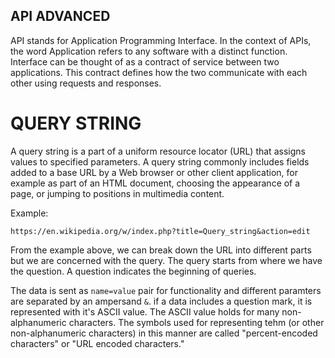## API ADVANCED

API stands for Application Programming Interface. In the context of APIs, the word Application refers to any software with a distinct function. Interface can be thought of as a contract of service between two applications. This contract defines how the two communicate with each other using requests and responses.

# QUERY STRING

A query string is a part of a uniform resource locator (URL) that assigns values to specified parameters. A query string commonly includes fields added to a base URL by a Web browser or other client application, for example as part of an HTML document, choosing the appearance of a page, or jumping to positions in multimedia content.

Example:

`https://en.wikipedia.org/w/index.php?title=Query_string&action=edit`

From the example above, we can break down the URL into different parts but we are concerned with the query.
The query starts from where we have the question. A question indicates the beginning of queries.

The data is sent as `name=value` pair for functionality and different paramters are separated by an ampersand `&`.
if a data includes a question mark, it is represented with it's ASCII value. The ASCII value holds for many non-alphanumeric characters.
The symbols used for representing tehm (or other non-alphanumeric characters) in this manner are called "percent-encoded characters" or "URL encoded characters."
